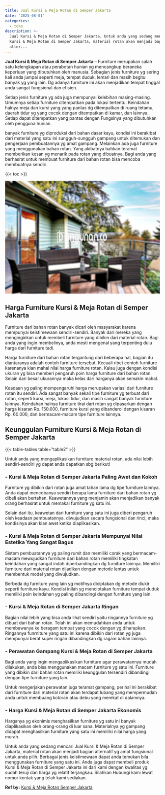 ```yaml
---
title: Jual Kursi & Meja Rotan di Semper Jakarta
date: '2025-08-01'
categories:
  - toko
description: >-
  Jual Kursi & Meja Rotan di Semper Jakarta. Untuk anda yang sedang mencari Jual
  Kursi & Meja Rotan di Semper Jakarta, material rotan akan menjadi bagian
  alter...
---
```


**Jual Kursi & Meja Rotan di Semper Jakarta** – Furniture merupakan salah satu kelengkapan atau perabotan hunian yg mencangkup beraneka keperluan yang dibutuhkan oleh manusia. Sebagian jenis furniture yg sering kali anda jumpai seperti meja, tempat duduk, lemari dan masih begitu banyak yg yang lain. Dg adanya furniture ini akan menjadikan tempat tinggal anda sangat fungsional dan efisien.

Setiap jenis furniture yg ada juga mempunyai kelebihan masing-masing. Umumnya setiap furniture ditempatkan pada lokasi tertentu. Keindahan halnya meja dan kursi yang yang pantas dg ditempatkan di ruang tetamu, daerah tidur yg yang cocok dengan ditempatkan di kamar, dan lainnya. Setiap dapat ditempatkan yang pantas dengan Fungsinya yang dibutuhkan oleh pengguna hunian.

banyak furniture yg diproduksi dari bahan dasar kayu, kondisi ini berakibat dari material yang satu ini sungguh-sungguh gampang untuk ditemukan dan pengerjaan pembuatannya yg amat gampang. Melainkan ada juga furniture yang menggunakan bahan rotan. Yang akibatnya bahkan teramat memberikan kesan yg menarik pada rotan yang dibuatnya. Bagi anda yang berhasrat untuk membuat furniture dari bahan rotan bisa mencoba membuatnya sendiri.

{{< toc >}}

![Jual Kursi & Meja Rotan di Semper Jakarta](/images/kursi-meja-rotan-murah35.png)

## Harga Furniture Kursi & Meja Rotan di Semper Jakarta

Furniture dari bahan rotan banyak dicari oleh masyarakat karena mempunyai keistimewaan sendiri-sendiri. Banyak dari mereka yang menginginkan untuk membeli furniture yang dibikin dari material rotan. Bagi anda yang ingin membelinya, anda mesti mengenal yang terpenting dulu harga dari furniture tadi.

Harga furniture dari bahan rotan tergantung dari beberapa hal, bagian itu diantaranya adalah contoh furniture tersebut. Kecuali ribet contoh furniture karenanya kian mahal nilai harga furniture rotan. Kalau juga dengan kondisi ukuran yg bisa memberi pengaruh poin harga furniture dari bahan rotan. Selain dari besar ukurannya maka kelas dari harganya akan semakin mahal.

Keadaan yg paling mempengaruhi harga merupakan variasi dari furniture rotan itu sendiri. Ada sangat banyak sekali tipe furniture yg terbuat dari rotan, seperti kursi, meja, lokasi tidur, dan masih sangat banyak furniture lainnya. Keindahan halnya furniture tirai dari rotan yg dipasarkan dengan harga kisaran Rp. 150.000, furniture kursi yang dibanderol dengan kisaran Rp. 60.000, dan bermacam-macam tipe furniture lainnya.

## Keunggulan Furniture Kursi & Meja Rotan di Semper Jakarta

{{< table-tables table="table2" >}}

Untuk anda yang mengaplikasikan furniture material rotan, ada nilai lebih sendiri-sendiri yg dapat anda dapatkan sbg berikut!

### \- Kursi & Meja Rotan di Semper Jakarta Paling Awet dan Kokoh

Furniture yg dibikin dari rotan juga amat tahan lama dg tipe furniture lainnya. Anda dapat mencobanya sendiri berapa lama furniture dari bahan rotan yg dibeli akan bertahan. Keawetannya yang menjamin akan menjadikan banyak orang berhasrat untuk memakai furniture yg satu ini.

Selain dari itu, keawetan dari furniture yang satu ini juga diberi pengaruh oleh keadaan pembuatannya. diwujudkan secara fungsional dan rinci, maka kondisinya akan kian awet ketika diaplikasikan.

### \- Kursi & Meja Rotan di Semper Jakarta Mempunyai Nilai Estetika Yang Sangat Bagus

Sistem pembuatannya yg paling rumit dan memiliki corak yang bermacam-macam mewujudkan furniture dari bahan rotan memiliki tingkatan keindahan yang sangat indah diperbandingkan dg furniture lainnya. Memiliki furniture dari material rotan dijadikan dengan metode lantas untuk membentuk model yang diwujudkan.

Berbeda dg furniture yang lain yg motifnya diciptakan dg metode diukir seperti furniture kayu. Kondisi inilah yg menciptakan furniture tempat duduk memiliki poin keindahan yg paling dibandingi dengan furniture yang lain.

### \- Kursi & Meja Rotan di Semper Jakarta Ringan

Bagian nilai lebih yang bisa anda lihat sendiri yaitu ringannya furniture yg dibuat dari bahan rotan. Telah ini akan memudahkan anda untuk membawanya ke beragam tempat yang cocok dengan yg diharapkan. Ringannya funrniture yang satu ini karena dibikin dari rotan yg juga mempunyai berat super ringan dibandingkan dg ragam bahan lainnya.

### \- Perawatan Gampang Kursi & Meja Rotan di Semper Jakarta

Bagi anda yang ingin mengaplikasikan furniture agar perawatannya mudah dilakukan, anda bisa menggunakan macam furniture yg satu ini. Furniture yang dibikin dari bahan rotan memiliki keunggulan tersendiri dibandingi dengan tipe furniture yang lain.

Untuk mengerjakan perawatan juga teramat gampang, perihal ini berakibat dari furniture dari material rotan akan terdapat lubang yang mempermudah anda untuk membuang kotoran atau debu yang merekat di dalamnya.

### \- Harga Kursi & Meja Rotan di Semper Jakarta Ekonomis

Harganya yg ekonimis menghasilkan furniture yg satu ini banyak diaplikasikan oleh orang-orang di luar sana. Materialnya yg gampang didapat menghasilkan furniture yang satu ini memiliki nilai harga yang murah.

Untuk anda yang sedang mencari Jual Kursi & Meja Rotan di Semper Jakarta, material rotan akan menjadi bagian alternatif yg amat fungsional untuk anda pilih. Berbagai jenis keistimewaan dapat anda temukan bila menggunakan furniture yang satu ini. Anda juga dapat membeli produk Kursi & Meja Rotan di Semper Jakarta ini dari kami dengan kwalitas yg sudah teruji dan harga yg relatif terjangkau. Silahkan Hubungi kami lewat nomor kontak yang telah kami sediakan.

**Ref by:** [Kursi & Meja Rotan Semper Jakarta](https://id.wikipedia.org/wiki/Kursi)
